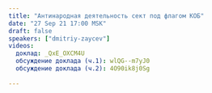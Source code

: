 ```yaml
---
title: "Антинародная деятельность сект под флагом КОБ"
date: "27 Sep 21 17:00 MSK"
draft: false
speakers: ["dmitriy-zaycev"]
videos:
  доклад: _QxE_OXCM4U
  обсуждение доклада (ч.1): wlQG--m7yJ0
  обсуждение доклада (ч.2): 4O90ik8j0Sg
  
---
```

